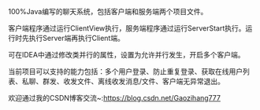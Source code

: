 100%Java编写的聊天系统，包括客户端和服务端两个项目文件。

客户端程序通过运行ClientView执行，服务端程序通过运行ServerStart执行。运行时先执行Server端再执行Client端。

可在IDEA中通过修改类并行的属性，设置为允许并行发生，开启多个客户端。

当前项目可以支持的能力包括：多个用户登录、防止重复登录、获取在线用户列表、私聊、群发、收发文件、离线收发消息/文件、客户端无异常退出。

欢迎通过我的CSDN博客交流~:https://blog.csdn.net/Gaozihang777
